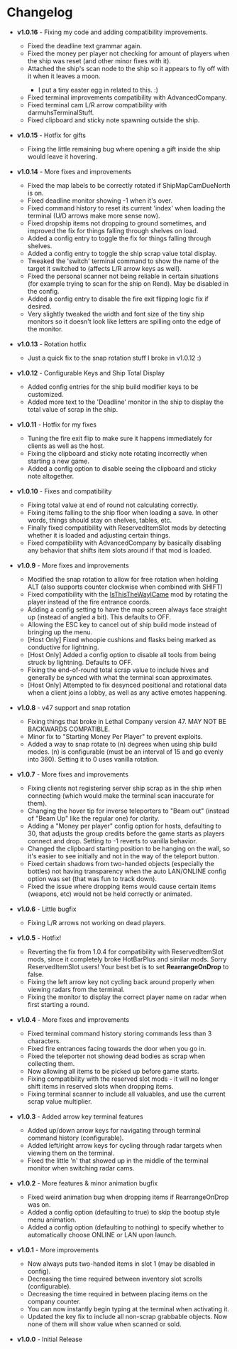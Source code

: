 # Changelog

<ul>
	<li><b>v1.0.16</b> - Fixing my code and adding compatibility improvements.</li>
	<ul>
		<li>Fixed the deadline text grammar again.</li>
		<li>Fixed the money per player not checking for amount of players when the ship was reset (and other minor fixes with it).</li>
		<li>Attached the ship's scan node to the ship so it appears to fly off with it when it leaves a moon.</li>
		<ul>
			<li>I put a tiny easter egg in related to this. :)</li>
		</ul>
		<li>Fixed terminal improvements compatibility with AdvancedCompany.</li>
		<li>Fixed terminal cam L/R arrow compatibility with darmuhsTerminalStuff.</li>
		<li>Fixed clipboard and sticky note spawning outside the ship.</li>
	</ul>
	&nbsp;
	<li><b>v1.0.15</b> - Hotfix for gifts</li>
	<ul>
		<li>Fixing the little remaining bug where opening a gift inside the ship would leave it hovering.</li>
	</ul>
	&nbsp;
	<li><b>v1.0.14</b> - More fixes and improvements</li>
	<ul>
		<li>Fixed the map labels to be correctly rotated if ShipMapCamDueNorth is on.</li>
		<li>Fixed deadline monitor showing -1 when it's over.</li>
		<li>Fixed command history to reset its current 'index' when loading the terminal (U/D arrows make more sense now).</li>
		<li>Fixed dropship items not dropping to ground sometimes, and improved the fix for things falling through shelves on load.</li>
		<li>Added a config entry to toggle the fix for things falling through shelves.</li>
		<li>Added a config entry to toggle the ship scrap value total display.</li>
		<li>Tweaked the 'switch' terminal command to show the name of the target it switched to (affects L/R arrow keys as well).</li>
		<li>Fixed the personal scanner not being reliable in certain situations (for example trying to scan for the ship on Rend). May be disabled in the config.</li>
		<li>Added a config entry to disable the fire exit flipping logic fix if desired.</li>
		<li>Very slightly tweaked the width and font size of the tiny ship monitors so it doesn't look like letters are spilling onto the edge of the monitor.</li>
	</ul>
	&nbsp;
	<li><b>v1.0.13</b> - Rotation hotfix</li>
	<ul>
		<li>Just a quick fix to the snap rotation stuff I broke in v1.0.12 :)</li>
	</ul>
	&nbsp;
	<li><b>v1.0.12</b> - Configurable Keys and Ship Total Display</li>
	<ul>
		<li>Added config entries for the ship build modifier keys to be customized.</li>
		<li>Added more text to the 'Deadline' monitor in the ship to display the total value of scrap in the ship.</li>
	</ul>
	&nbsp;
	<li><b>v1.0.11</b> - Hotfix for my fixes</li>
	<ul>
		<li>Tuning the fire exit flip to make sure it happens immediately for clients as well as the host.</li>
		<li>Fixing the clipboard and sticky note rotating incorrectly when starting a new game.</li>
		<li>Added a config option to disable seeing the clipboard and sticky note altogether.</li>
	</ul>
	&nbsp;
	<li><b>v1.0.10</b> - Fixes and compatibility</li>
	<ul>
		<li>Fixing total value at end of round not calculating correctly.</li>
		<li>Fixing items falling to the ship floor when loading a save. In other words, things should stay on shelves, tables, etc.</li>
		<li>Finally fixed compatibility with ReservedItemSlot mods by detecting whether it is loaded and adjusting certain things.</li>
		<li>Fixed compatibility with AdvancedCompany by basically disabling any behavior that shifts item slots around if that mod is loaded.</li>
	</ul>
	&nbsp;
	<li><b>v1.0.9</b> - More fixes and improvements</li>
	<ul>
		<li>Modified the snap rotation to allow for free rotation when holding ALT (also supports counter clockwise when combined with SHIFT)</li>
		<li>Fixed compatibility with the <a href="https://thunderstore.io/c/lethal-company/p/Electric131/IsThisTheWayICame/">IsThisTheWayICame</a> mod by rotating the player instead of the fire entrance coords.</li>
		<li>Adding a config setting to have the map screen always face straight up (instead of angled a bit). This defaults to OFF.</li>
		<li>Allowing the ESC key to cancel out of ship build mode instead of bringing up the menu.</li>
		<li>[Host Only] Fixed whoopie cushions and flasks being marked as conductive for lightning.</li>
		<li>[Host Only] Added a config option to disable all tools from being struck by lightning. Defaults to OFF.</li>
		<li>Fixing the end-of-round total scrap value to include hives and generally be synced with what the terminal scan approximates.</li>
		<li>[Host Only] Attempted to fix desynced positional and rotational data when a client joins a lobby, as well as any active emotes happening.</li>
	</ul>
	&nbsp;
	<li><b>v1.0.8</b> - v47 support and snap rotation</li>
	<ul>
		<li>Fixing things that broke in Lethal Company version 47. MAY NOT BE BACKWARDS COMPATIBLE.</li>
		<li>Minor fix to "Starting Money Per Player" to prevent exploits.</li>
		<li>Added a way to snap rotate to (n) degrees when using ship build modes. (n) is configurable (must be an interval of 15 and go evenly into 360). Setting it to 0 uses vanilla rotation.</li>
	</ul>
	&nbsp;
	<li><b>v1.0.7</b> - More fixes and improvements</li>
	<ul>
		<li>Fixing clients not registering server ship scrap as in the ship when connecting (which would make the terminal scan inaccurate for them).</li>
		<li>Changing the hover tip for inverse teleporters to "Beam out" (instead of "Beam Up" like the regular one) for clarity.</li>
		<li>Adding a "Money per player" config option for hosts, defaulting to 30, that adjusts the group credits before the game starts as players connect and drop. Setting to -1 reverts to vanilla behavior.</li>
		<li>Changed the clipboard starting position to be hanging on the wall, so it's easier to see initially and not in the way of the teleport button.</li>
		<li>Fixed certain shadows from two-handed objects (especially the bottles) not having transparency when the auto LAN/ONLINE config option was set (that was fun to track down).</li>
		<li>Fixed the issue where dropping items would cause certain items (weapons, etc) would not be held correctly or animated.</li>
	</ul>
	&nbsp;
	<li><b>v1.0.6</b> - Little bugfix</li>
	<ul>
		<li>Fixing L/R arrows not working on dead players.</li>
	</ul>
	&nbsp;
	<li><b>v1.0.5</b> - Hotfix!</li>
	<ul>
		<li>Reverting the fix from 1.0.4 for compatibility with ReservedItemSlot mods, since it completely broke HotBarPlus and similar mods. Sorry ReservedItemSlot users! Your best bet is to set <b>RearrangeOnDrop</b> to false.</li>
		<li>Fixing the left arrow key not cycling back around properly when viewing radars from the terminal.</li>
		<li>Fixing the monitor to display the correct player name on radar when first starting a round.</li>
	</ul>
	&nbsp;
	<li><b>v1.0.4</b> - More fixes and improvements</li>
	<ul>
		<li>Fixed terminal command history storing commands less than 3 characters.</li>
		<li>Fixed fire entrances facing towards the door when you go in.</li>
		<li>Fixed the teleporter not showing dead bodies as scrap when collecting them.</li>
		<li>Now allowing all items to be picked up before game starts.</li>
		<li>Fixing compatibility with the reserved slot mods - it will no longer shift items in reserved slots when dropping items.</li>
		<li>Fixing terminal scanner to include all valuables, and use the current scrap value multiplier.</li>
	</ul>
	&nbsp;
	<li><b>v1.0.3</b> - Added arrow key terminal features</li>
	<ul>
		<li>Added up/down arrow keys for navigating through terminal command history (configurable).</li>
		<li>Added left/right arrow keys for cycling through radar targets when viewing them on the terminal.</li>
		<li>Fixed the little 'n' that showed up in the middle of the terminal monitor when switching radar cams.</li>
	</ul>
	&nbsp;
	<li><b>v1.0.2</b> - More features & minor animation bugfix</li>
	<ul>
		<li>Fixed weird animation bug when dropping items if RearrangeOnDrop was on.</li>
		<li>Added a config option (defaulting to true) to skip the bootup style menu animation.</li>
		<li>Added a config option (defaulting to nothing) to specify whether to automatically choose ONLINE or LAN upon launch.</li>
	</ul>
	&nbsp;
	<li><b>v1.0.1</b> - More improvements</li>
	<ul>
		<li>Now always puts two-handed items in slot 1 (may be disabled in config).</li>
		<li>Decreasing the time required between inventory slot scrolls (configurable).</li>
		<li>Decreasing the time required in between placing items on the company counter.</li>
		<li>You can now instantly begin typing at the terminal when activating it.</li>
		<li>Updated the key fix to include all non-scrap grabbable objects. Now none of them will show value when scanned or sold.</li>
	</ul>
	&nbsp;
	<li><b>v1.0.0</b> - Initial Release</li>
</ul>